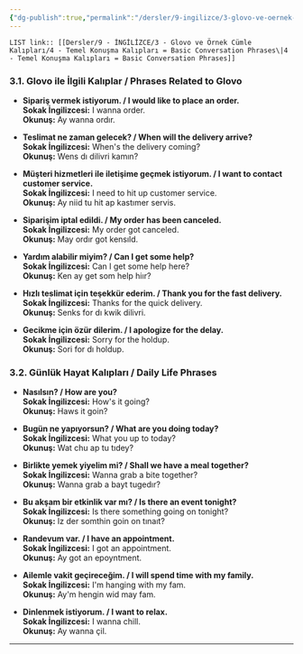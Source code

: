 ```yaml
---
{"dg-publish":true,"permalink":"/dersler/9-ingilizce/3-glovo-ve-oernek-cuemle-kaliplari/4-temel-konusma-kaliplari-basic-conversation-phrases/"}
---
```


`LIST link:: [[Dersler/9 - İNGİLİZCE/3 - Glovo ve Örnek Cümle Kalıpları/4 - Temel Konuşma Kalıpları = Basic Conversation Phrases\|4 - Temel Konuşma Kalıpları = Basic Conversation Phrases]]
`
### 3.1. Glovo ile İlgili Kalıplar / Phrases Related to Glovo
- **Sipariş vermek istiyorum. / I would like to place an order.**  
  **Sokak İngilizcesi:** I wanna order.  
  **Okunuş:** Ay wanna ordır.

- **Teslimat ne zaman gelecek? / When will the delivery arrive?**  
  **Sokak İngilizcesi:** When's the delivery coming?  
  **Okunuş:** Wens dı dilivri kamın?

- **Müşteri hizmetleri ile iletişime geçmek istiyorum. / I want to contact customer service.**  
  **Sokak İngilizcesi:** I need to hit up customer service.  
  **Okunuş:** Ay niid tu hit ap kastımer servis.

- **Siparişim iptal edildi. / My order has been canceled.**  
  **Sokak İngilizcesi:** My order got canceled.  
  **Okunuş:** May ordır got kensıld.

- **Yardım alabilir miyim? / Can I get some help?**  
  **Sokak İngilizcesi:** Can I get some help here?  
  **Okunuş:** Ken ay get som help hiır?

- **Hızlı teslimat için teşekkür ederim. / Thank you for the fast delivery.**  
  **Sokak İngilizcesi:** Thanks for the quick delivery.  
  **Okunuş:** Senks for dı kwik dilivri.

- **Gecikme için özür dilerim. / I apologize for the delay.**  
  **Sokak İngilizcesi:** Sorry for the holdup.  
  **Okunuş:** Sori for dı holdup.

### 3.2. Günlük Hayat Kalıpları / Daily Life Phrases
- **Nasılsın? / How are you?**  
  **Sokak İngilizcesi:** How's it going?  
  **Okunuş:** Haws it goin?

- **Bugün ne yapıyorsun? / What are you doing today?**  
  **Sokak İngilizcesi:** What you up to today?  
  **Okunuş:** Wat chu ap tu tıdey?

- **Birlikte yemek yiyelim mi? / Shall we have a meal together?**  
  **Sokak İngilizcesi:** Wanna grab a bite together?  
  **Okunuş:** Wanna grab a bayt tugedır?

- **Bu akşam bir etkinlik var mı? / Is there an event tonight?**  
  **Sokak İngilizcesi:** Is there something going on tonight?  
  **Okunuş:** Iz der somthin goin on tınaıt?

- **Randevum var. / I have an appointment.**  
  **Sokak İngilizcesi:** I got an appointment.  
  **Okunuş:** Ay got an epoyntment.

- **Ailemle vakit geçireceğim. / I will spend time with my family.**  
  **Sokak İngilizcesi:** I'm hanging with my fam.  
  **Okunuş:** Ay'm hengin wid may fam.

- **Dinlenmek istiyorum. / I want to relax.**  
  **Sokak İngilizcesi:** I wanna chill.  
  **Okunuş:** Ay wanna çil.

---